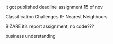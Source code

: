 it got published
deadline assignment 15 of nov

Classification Challenges
K- Nearest Neighbours

BIZARE
it’s report assignment, no code???

business understanding